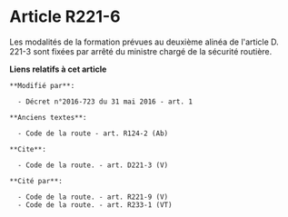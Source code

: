 # Article R221-6

Les modalités de la formation prévues au deuxième alinéa de l'article D. 221-3 sont fixées par arrêté du ministre chargé de
la sécurité routière.

**Liens relatifs à cet article**

	**Modifié par**:

	  - Décret n°2016-723 du 31 mai 2016 - art. 1

	**Anciens textes**:

	  - Code de la route - art. R124-2 (Ab)

	**Cite**:

	  - Code de la route. - art. D221-3 (V)

	**Cité par**:

	  - Code de la route. - art. R221-9 (V)
	  - Code de la route. - art. R233-1 (VT)

